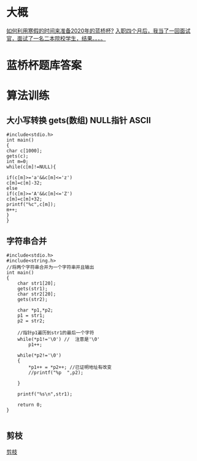 # 大概
[如何利用寒假的时间来准备2020年的蓝桥杯?](https://www.zhihu.com/question/361696776)
[入职四个月后，我当了一回面试官，面试了一名二本院校学生，结果。。。。](https://zhuanlan.zhihu.com/p/91120796)
# 蓝桥杯题库答案
# 算法训练
## 大小写转换 gets(数组) NULL指针 ASCII
```
#include<stdio.h>
int main()
{
char c[1000];
gets(c);
int m=0;
while(c[m]!=NULL){

if(c[m]>='a'&&c[m]<='z')
c[m]=c[m]-32;
else
if(c[m]>='A'&&c[m]<='Z')
c[m]=c[m]+32;
printf("%c",c[m]);
m++;
}
}
```
## 字符串合并
```
#include<stdio.h>
#include<string.h>
//将两个字符串合并为一个字符串并且输出
int main()
{
    char str1[20]; 
	gets(str1); 
    char str2[20]; 
	gets(str2);
	
    char *p1,*p2;
    p1 = str1;
    p2 = str2;

    //指针p1遍历到str1的最后一个字符
    while(*p1!='\0') //  注意是'\0'
        p1++;

    while(*p2!='\0')
    {
        *p1++ = *p2++; //已证明地址有改变
        //printf("%p  ",p2);

    }

    printf("%s\n",str1);    

    return 0;
}
 
```
## 剪枝
[剪枝](https://blog.csdn.net/tobeyours/article/details/78753575)
